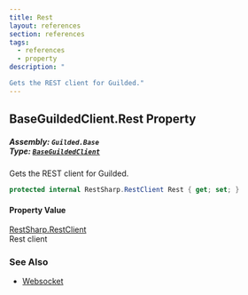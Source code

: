 ```yaml
---
title: Rest
layout: references
section: references
tags:
  - references
  - property
description: "

Gets the REST client for Guilded."
---
```


## BaseGuildedClient.Rest Property
##### **Assembly:** `Guilded.Base`<br/>**Type:** [`BaseGuildedClient`](BaseGuildedClient 'Guilded.Base.BaseGuildedClient')

Gets the REST client for Guilded.

```csharp
protected internal RestSharp.RestClient Rest { get; set; }
```

#### Property Value
[RestSharp.RestClient](https://docs.microsoft.com/en-us/dotnet/api/RestSharp.RestClient 'RestSharp.RestClient')  
Rest client

### See Also
- [Websocket](BaseGuildedClient.Websocket 'Guilded.Base.BaseGuildedClient.Websocket')